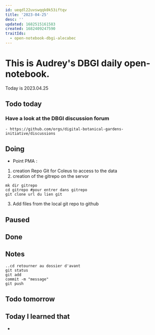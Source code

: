 ```yaml
---
id: ueqdl22uvswqqk0k53iftqv
title: '2023-04-25'
desc: ''
updated: 1682515161583
created: 1682409247590
traitIds:
  - open-notebook-dbgi-alecabec
---
```



# This is Audrey's DBGI daily open-notebook.

Today is 2023.04.25

## Todo today

### Have a look at the DBGI discussion forum
    - https://github.com/orgs/digital-botanical-gardens-initiative/discussions

###
###

## Doing

* Point PMA : 
1. creation Repo Git for Coleus to access to the data 
2.  creation of the gitrepo on the servor 
```
mk dir gitrepo
cd gitrepo #pour entrer dans gitrepo 
git clone url du lien git 
```
3. Add files from the local git repo to github



## Paused

## Done

## Notes
``` 
..cd retourner au dossier d'avant 
git status 
git add 
commit -m "message" 
git push 
```


## Todo tomorrow

###
###
###


## Today I learned that

- 